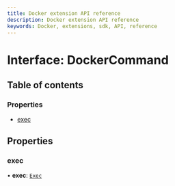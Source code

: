 ```yaml
---
title: Docker extension API reference
description: Docker extension API reference
keywords: Docker, extensions, sdk, API, reference
---
```


# Interface: DockerCommand

## Table of contents

### Properties

- [exec](DockerCommand.md#exec)

## Properties

### exec

• **exec**: [`Exec`](Exec.md)
